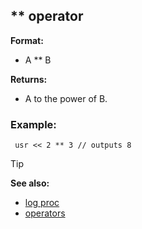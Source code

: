 ## ** operator

**Format:**
+   A ** B
<!-- -->
**Returns:**
+   A to the power of B.
### Example:

``` dm
 usr << 2 ** 3 // outputs 8 
```


> [!TIP] 
> **See also:**
> +   [log proc](/ref/proc/log.md) 
> +   [operators](/ref/operator.md) <!-- -->